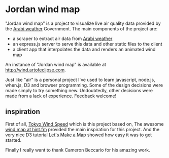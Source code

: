 Jordan wind map
===============

"Jordan wind map" is a project to visualize live air quality data provided by the [Arabi weather](http://pro.arabiaweather.com)
Government. The main components of the project are:
   * a scraper to extract air data from [Arabi weather](http://pro.arabiaweather.com)
   * an express.js server to serve this data and other static files to the client
   * a client app that interpolates the data and renders an animated wind map

An instance of "Jordan wind map" is available at http://wind.artofeclipse.com.

Just like "air" is a personal project I've used to learn javascript, node.js, when.js, D3
and browser programming. Some of the design decisions were made simply to try something new. Undoubtedly, other decisions were made from a lack of experience. Feedback
welcome!

inspiration
-----------
First of all, [Tokyo Wind Speed](http://air.nullschool.net/) which is this project based on,
The awesome [wind map at hint.fm](http://hint.fm/wind/) provided the main inspiration for
this project. And the very nice D3 tutorial [Let's Make a Map](http://bost.ocks.org/mike/map/)
showed how easy it was to get started.

Finally I really want to thank Cameron Beccario for his amazing work.